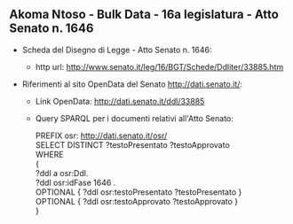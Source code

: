 ## Akoma Ntoso - Bulk Data - 16a legislatura - Atto Senato n. 1646 ##

* Scheda del Disegno di Legge - Atto Senato n. 1646:
	* http url: http://www.senato.it/leg/16/BGT/Schede/Ddliter/33885.htm

* Riferimenti al sito OpenData del Senato http://dati.senato.it/:
	* Link OpenData: http://dati.senato.it/ddl/33885
	* Query SPARQL per i documenti relativi all'Atto Senato:

        PREFIX osr: <http://dati.senato.it/osr/>  
		SELECT DISTINCT ?testoPresentato ?testoApprovato  
		WHERE  
		{  
		    ?ddl a osr:Ddl.  
		    ?ddl osr:idFase 1646 .  
		    OPTIONAL { ?ddl osr:testoPresentato ?testoPresentato }  
		    OPTIONAL { ?ddl osr:testoApprovato ?testoApprovato }  
		}
		